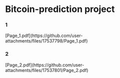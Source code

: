 <h1>Bitcoin-prediction project</h1>

<h3>1</h3>
[Page_1.pdf](https://github.com/user-attachments/files/17537798/Page_1.pdf)

<h3>2</h3>
[Page_2.pdf](https://github.com/user-attachments/files/17537801/Page_2.pdf)
